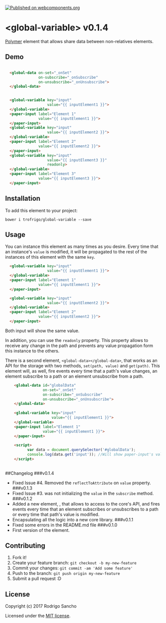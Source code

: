 [![Published on webcomponents.org](https://img.shields.io/badge/webcomponents.org-published-blue.svg)](https://www.webcomponents.org/element/trofrigo/global-variable)

# \<global-variable\> v0.1.4

[Polymer](https://www.polymer-project.org/1.0/) element that allows share data between non-relatives elements.

## Demo
<!--
```
<custom-element-demo>
  <template>
    <script src="../webcomponentsjs/webcomponents-lite.min.js"></script>
    <link rel="import" href="global-variable.html">
    <link rel="import" href="../paper-input/paper-input.html">
    <template is="dom-bind">
        <next-code-block></next-code-block>
    </template>
  </template>
</custom-element-demo>
```
-->
```html

  <global-data on-set="_onSet"
               on-subscribe="_onSubscribe"
               on-unsubscribe="_onUnsubscribe">
  </global-data>
              

  <global-variable key="input" 
                   value="{{ inputElement1 }}">
  </global-variable>
  <paper-input label="Element 1"
               value="{{ inputElement1 }}">
  </paper-input>
  <global-variable key="input" 
                   value="{{ inputElement2 }}">
  </global-variable>
  <paper-input label="Element 2"
               value="{{ inputElement2 }}">
  </paper-input>
  <global-variable key="input" 
                   value="{{ inputElement3 }}" 
                   readonly>
  </global-variable>
  <paper-input label="Element 3"
               value="{{ inputElement3 }}">
  </paper-input>
```

## Installation

To add this element to your project:

    bower i trofrigo/global-variable --save

## Usage

You can instance this element as many times as you desire. 
Every time that an instance's `value` is modified, it will be propagated to the rest of the 
instances of this element with the same `key`.
```html
  <global-variable key="input" 
                   value="{{ inputElement1 }}">
  </global-variable>
  <paper-input label="Element 1"
               value="{{ inputElement1 }}">
  </paper-input>

  <global-variable key="input" 
                   value="{{ inputElement2 }}">
  </global-variable>
  <paper-input label="Element 2"
               value="{{ inputElement2 }}">
  </paper-input>
```
Both input will show the same value.

In addition, you can use the `readonly` property. This property allows to receive any change in the path and prevents any value 
propagation form this instance to the others.
 
There is a second element, `<global-data></global-data>`,  that works as an API for the storage with two methods, 
`set(path, value)` and `get(path)`. This element will, as well, fire events every time that a path's value changes, 
an element subscribe to a path or an element unsubscribe from a path. 
```html    
    <global-data id="globalData"
                 on-set="_onSet"
                 on-subscribe="_onSubscribe"
                 on-unsubscribe="_onUnsubscribe">
    </global-data>
    
    <global-variable key="input" 
                     value="{{ inputElement1 }}">
    </global-variable>
    <paper-input label="Element 1"
                 value="{{ inputElement1 }}">
    </paper-input>
    
    <script>
          var data = document.querySelector('#globalData');
          console.log(data.get('input')); //Will show paper-input's value
    </script>  
    
 ```
 
##Changelog
###v0.1.4
* Fixed Issue #4. Removed the `reflectToAttribute` on `value` property.
###v0.1.3
* Fixed Issue #3. <global-variable> was not initializing the `value` in the `subscribe` method.
###v0.1.2
* Added a new element, <global-data>, that allows to access to the core's API, 
and fires events every time that an element subscribes or unsubscribes to a path 
or every time that path's value is modified.
* Encapsulating all the logic into a new core library.
###v0.1.1
* Fixed some errors in the README.md file
###v0.1.0
* First version of the element.
 
## Contributing

1. Fork it!
2. Create your feature branch: `git checkout -b my-new-feature`
3. Commit your changes: `git commit -am 'Add some feature'`
4. Push to the branch: `git push origin my-new-feature`
5. Submit a pull request :D

## License

Copyright (c) 2017 Rodrigo Sancho

Licensed under the [MIT license](https://github.com/trofrigo/global-variable/blob/master/LICENSE).
